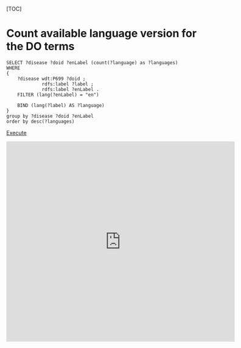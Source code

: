 [TOC]

# Count available language version for the DO terms #
~~~sparql
SELECT ?disease ?doid ?enLabel (count(?language) as ?languages) 
WHERE
{
	?disease wdt:P699 ?doid ;
             rdfs:label ?label ;
             rdfs:label ?enLabel .
    FILTER (lang(?enLabel) = "en")
    
    BIND (lang(?label) AS ?language)
}
group by ?disease ?doid ?enLabel
order by desc(?languages)
~~~
[Execute](http://tinyurl.com/he7dpsl)

<iframe src="http://embed.vida.io/documents/sy7vzWW7BJEvKdZeL" width="600" height="525" seamless frameBorder="0" scrolling="no">